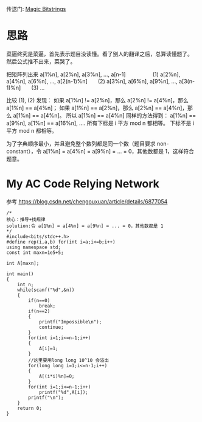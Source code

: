 传送门:
[Magic Bitstrings](http://acm.hdu.edu.cn/showproblem.php?pid=1153)

# 思路
菜逼终究是菜逼，首先表示题目没读懂。看了别人的翻译之后，总算读懂题了。
然后公式推不出来，菜哭了。

把矩阵列出来
a[1%n], a[2%n], a[3%n], ..., a[n-1]                  (1)
a[2%n], a[4%n], a[6%n], ..., a[2(n-1)%n]       (2)
a[3%n], a[6%n], a[9%n], ..., a[3(n-1)%n]       (3)
...

比较 (1), (2)
发现：
如果 a[1%n] != a[2%n]，那么 a[2%n] != a[4%n]，那么 a[1%n] == a[4%n]；
如果 a[1%n] == a[2%n]，那么 a[2%n] == a[4%n]，那么 a[1%n] == a[4%n]。
所以 a[1%n] == a[4%n]
同样的方法得到：
a[1%n] == a[9%n],
a[1%n] == a[16%n],
....
所有下标是 i 平方 mod n 都相等。
下标不是 i 平方 mod n 都相等。

为了字典顺序最小，并且避免整个数列都是同一个数（题目要求 non-constant），令 a[1%n] = a[4%n] = a[9%n] = ... = 0，其他数都是 1，这样符合题意。

# My AC Code Relying Network
参考 https://blog.csdn.net/chengouxuan/article/details/6877054
```
/*
核心：推导+找规律
solution:令 a[1%n] = a[4%n] = a[9%n] = ... = 0，其他数都是 1
*/
#include<bits/stdc++.h>
#define rep(i,a,b) for(int i=a;i<=b;i++)
using namespace std;
const int maxn=1e5+5;

int A[maxn];

int main()
{
	int n;
	while(scanf("%d",&n))
	{
		if(n==0)
			break;
		if(n==2)
		{
			printf("Impossible\n");
			continue;
		}
		for(int i=1;i<=n-1;i++)
		{
			A[i]=1;
		}
		//这里要用long long 10^10 会溢出
		for(long long i=1;i<=n-1;i++)
		{
			A[(i*i)%n]=0;
		}
		for(int i=1;i<=n-1;i++)
			printf("%d",A[i]);
		printf("\n");
	}		
    return 0;
}
```